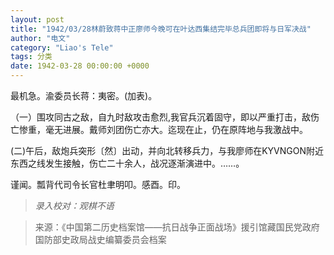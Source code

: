 ```yaml
---
layout: post
title: "1942/03/28林蔚致蒋中正廖师今晚可在叶达西集结完毕总兵团即将与日军决战"
author: "电文"
category: "Liao's Tele"
tags: 分类
date: 1942-03-28 00:00:00 +0000
---
```

最机急。渝委员长蒋：夷密。(加表)。

（一）围攻同古之敌，自九时敌攻击愈烈,我官兵沉着固守，即以严重打击，敌伤亡惨重，毫无进展。戴师刘团伤亡亦大。迄现在止，仍在原阵地与我激战中。

(二)午后，敌炮兵突形〔然〕出动，并向北转移兵力，与我廖师在KYVNGON附近东西之线发生接触，伤亡二十余人，战况逐渐演进中。……。





谨闻。瓢背代司令长官杜聿明叩。感酉。印。


>*录入校对：观棋不语*

> 来源：《中国第二历史档案馆——抗日战争正面战场》援引馆藏国民党政府国防部史政局战史编纂委员会档案